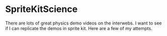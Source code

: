 # SpriteKitScience
There are lots of great physics demo videos on the interwebs. I want to see if I can replicate the demos in sprite kit. Here are a few of my attempts.


